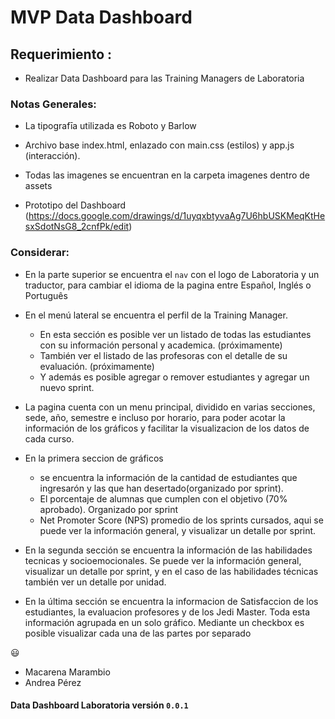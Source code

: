 # MVP Data Dashboard


## Requerimiento :

+ Realizar Data Dashboard para las Training Managers de Laboratoria 


### Notas Generales:

+ La tipografīa utilizada es Roboto y Barlow

+ Archivo base index.html, enlazado con main.css (estilos) y app.js (interacción).

+ Todas las imagenes se encuentran en la carpeta imagenes dentro de assets

+ Prototipo del Dashboard (https://docs.google.com/drawings/d/1uyqxbtyvaAg7U6hbUSKMeqKtHesxSdotNsG8_2cnfPk/edit)


### Considerar: 

+ En la parte superior se encuentra el ```nav``` con el logo de Laboratoria y un traductor, para cambiar el idioma de la pagina entre Español, Inglés o Português 

+ En el menú lateral se encuentra el perfil de la Training Manager. 
	- En esta sección es posible ver un listado de todas las estudiantes con su información personal y academica. (próximamente)
	- También ver el listado de las profesoras con el detalle de su evaluación. (próximamente)
	- Y además es posible agregar o remover estudiantes y agregar un nuevo sprint.

+ La pagina cuenta con un menu principal, dividido en varias secciones, sede, año, semestre e incluso por horario, para poder acotar la información de los gráficos y facilitar la visualizacion de los datos de cada curso. 

+ En la primera seccion de gráficos
	- se encuentra la información de la cantidad de estudiantes que ingresarón y las que han desertado(organizado por sprint).
	- El porcentaje de alumnas que cumplen con el objetivo (70% aprobado). Organizado por sprint
	- Net Promoter Score (NPS) promedio de los sprints cursados, aqui se puede ver la información general, y visualizar un detalle por sprint.
	
+ En la segunda sección se encuentra la información de las habilidades tecnicas y socioemocionales. Se puede ver la información general, visualizar un detalle por sprint, y en el caso de las habilidades técnicas también ver un detalle por unidad.

+ En la última sección se encuentra la informacion de Satisfaccion de los estudiantes, la evaluacion profesores y de los Jedi Master. Toda esta información agrupada en un solo gráfico. Mediante un checkbox es posible visualizar cada una de las partes por separado


 :smiley:

 + Macarena Marambio 
 + Andrea Pérez 

#### Data Dashboard Laboratoria versión `0.0.1` 

